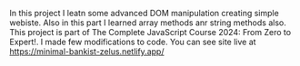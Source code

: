 In this project I leatn some advanced DOM manipulation creating simple webiste. Also in this part I learned array methods anr string methods also. This project is part of The Complete JavaScript Course 2024: From Zero to Expert!. I made few modifications to code.
You can see site live at https://minimal-bankist-zelus.netlify.app/
